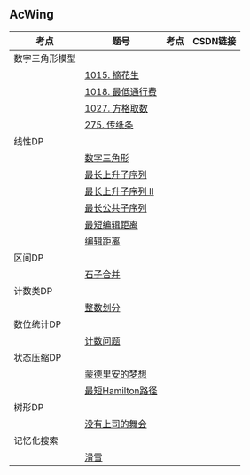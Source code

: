 ## AcWing

|考点|题号|考点|CSDN链接|
|--|--|--|--|
|数字三角形模型|
| |[1015. 摘花生](https://github.com/Y-puyu/AcWing/blob/master/basic-algorithm/unit5-dp/01_knapsack_problem.cpp)||
| |[1018. 最低通行费](https://github.com/Y-puyu/AcWing/blob/master/basic-algorithm/unit5-dp/complete_knapsack_problem.cpp)||
| |[1027. 方格取数](https://github.com/Y-puyu/AcWing/blob/master/basic-algorithm/unit5-dp/multiple_knapsack_problem.cpp)||
| |[275. 传纸条](https://github.com/Y-puyu/AcWing/blob/master/basic-algorithm/unit5-dp/multiple_knapsack_problem2.cpp)||
|线性DP|
| |[数字三角形](https://github.com/Y-puyu/AcWing/blob/master/basic-algorithm/unit5-dp/digital_triangle.cpp)||
| |[最长上升子序列](https://github.com/Y-puyu/AcWing/blob/master/basic-algorithm/unit5-dp/LIS.cpp)||
| |[最长上升子序列 II](https://github.com/Y-puyu/AcWing/blob/master/basic-algorithm/unit5-dp/LIS2.cpp)||
| |[最长公共子序列](https://github.com/Y-puyu/AcWing/blob/master/basic-algorithm/unit5-dp/LCS.cpp)||
| |[最短编辑距离](https://github.com/Y-puyu/AcWing/blob/master/basic-algorithm/unit5-dp/edit_distance.cpp)||
| |[编辑距离](https://github.com/Y-puyu/AcWing/blob/master/basic-algorithm/unit5-dp/edit_distance2.cpp)||
|区间DP|
| |[石子合并](https://github.com/Y-puyu/AcWing/blob/master/basic-algorithm/unit3-search-and-graph/center_of_gravity_of_the_tree.cpp)||
|计数类DP|
| |[整数划分](https://github.com/Y-puyu/AcWing/blob/master/basic-algorithm/unit5-dp/integer_division.cpp)||
|数位统计DP|
| |[计数问题](https://github.com/Y-puyu/AcWing/blob/master/basic-algorithm/unit3-search-and-graph/topological_sequence.cpp)||
|状态压缩DP|
| |[蒙德里安的梦想](https://github.com/Y-puyu/AcWing/blob/master/basic-algorithm/unit5-dp/mondrian's_dream.cpp)||
| |[最短Hamilton路径](https://github.com/Y-puyu/AcWing/blob/master/basic-algorithm/unit5-dp/shortest_hamilton_path.cpp)||
|树形DP|
| |[没有上司的舞会](https://github.com/Y-puyu/AcWing/blob/master/basic-algorithm/unit5-dp/dance_without_boss.cpp)||
|记忆化搜索|
| |[滑雪](https://github.com/Y-puyu/AcWing/blob/master/basic-algorithm/unit5-dp/skiing.cpp)||